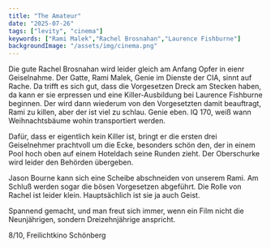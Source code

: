 ```yaml
---
title: "The Amateur"
date: "2025-07-26"
tags: ["levity", "cinema"]
keywords: ["Rami Malek","Rachel Brosnahan","Laurence Fishburne"]
backgroundImage: "/assets/img/cinema.png"
---
```

Die gute Rachel Brosnahan wird leider gleich am Anfang Opfer in eienr Geiselnahme. Der Gatte, Rami Malek, Genie im Dienste der CIA, sinnt auf Rache. Da trifft es sich gut, dass die Vorgesetzen Dreck am Stecken haben, da kann er sie erpressen und eine Killer-Ausbildung bei Laurence Fishburne beginnen. Der wird dann wiederum von den Vorgesetzten damit beauftragt, Rami zu killen, aber der ist viel zu schlau. Genie eben. IQ 170, weiß wann Weihnachtsbäume wohin transportiert werden.

Dafür, dass er eigentlich kein Killer ist, bringt er die ersten drei Geiselnehmer prachtvoll um die Ecke, besonders schön den, der in einem Pool hoch oben auf einem Hoteldach seine Runden zieht. Der Oberschurke wird leider den Behörden übergeben.

Jason Bourne kann sich eine Scheibe abschneiden von unserem Rami. Am Schluß werden sogar die bösen Vorgesetzen abgeführt. Die Rolle von Rachel ist leider klein. Hauptsächlich ist sie ja auch Geist.

Spannend gemacht, und man freut sich immer, wenn ein Film nicht die Neunjährigen, sondern Dreizehnjährige anspricht.

8/10, Freilichtkino Schönberg
